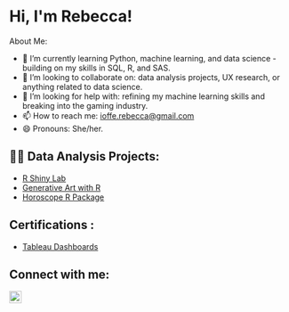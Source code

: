 <h1>Hi, I'm Rebecca! </h1>

</h2> About Me: </h2> 

  - 🌱 I’m currently learning Python, machine learning, and data science - building on my skills in SQL, R, and SAS.
  - 👯 I’m looking to collaborate on: data analysis projects, UX research, or anything related to data science.
  - 🤔 I’m looking for help with: refining my machine learning skills and breaking into the gaming industry.
  - 📫 How to reach me: ioffe.rebecca@gmail.com
  - 😄 Pronouns: She/her.

<h2> 👩‍💻 Data Analysis Projects:</h2>

  - [R Shiny Lab](https://github.com/rebecca-ioffe/ShinyAppLab)
  - [Generative Art with R](https://github.com/rebecca-ioffe/GenerativeArt)
  - [Horoscope R Package](https://github.com/rebecca-ioffe/HoroscopePackage)

<h2> Certifications : </h2> 

 - [Tableau Dashboards](https://www.youtube.com/watch?v=zgqfWLHNKLk)

<h2> Connect with me:</h2>


[<img align="left" alt="RebeccaIoffe | LinkedIn" width="22px" src="https://cdn.jsdelivr.net/npm/simple-icons@v3/icons/linkedin.svg" />][linkedin]



[linkedin]: https://linkedin.com/in/rebeccaioffe

<!--
**joshmadakor1/joshmadakor1** is a ✨ _special_ ✨ repository because its `README.md` (this file) appears on your GitHub profile.

Here are some ideas to get you started:


-->
